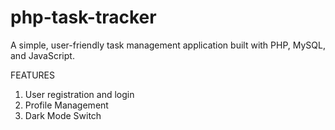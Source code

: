 # php-task-tracker
A simple, user-friendly task management application built with PHP, MySQL, and JavaScript.

FEATURES
1. User registration and login
2. Profile Management
3. Dark Mode Switch
